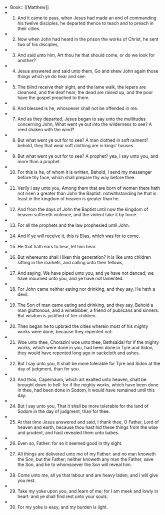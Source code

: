 - Book:: [[Matthew]]
- 1. And it came to pass, when Jesus had made an end of commanding his twelve disciples, he departed thence to teach and to preach in their cities.
- 2. Now when John had heard in the prison the works of Christ, he sent two of his disciples,
- 3. And said unto him, Art thou he that should come, or do we look for another?
- 4. Jesus answered and said unto them, Go and shew John again those things which ye do hear and see:
- 5. The blind receive their sight, and the lame walk, the lepers are cleansed, and the deaf hear, the dead are raised up, and the poor have the gospel preached to them.
- 6. And blessed is he, whosoever shall not be offended in me.
- 7. And as they departed, Jesus began to say unto the multitudes concerning John, What went ye out into the wilderness to see? A reed shaken with the wind?
- 8. But what went ye out for to see? A man clothed in soft raiment? behold, they that wear soft clothing are in kings' houses.
- 9. But what went ye out for to see? A prophet? yea, I say unto you, and more than a prophet.
- 10. For this is he, of whom it is written, Behold, I send my messenger before thy face, which shall prepare thy way before thee.
- 11. Verily I say unto you, Among them that are born of women there hath not risen a greater than John the Baptist: notwithstanding he that is least in the kingdom of heaven is greater than he.
- 12. And from the days of John the Baptist until now the kingdom of heaven suffereth violence, and the violent take it by force.
- 13. For all the prophets and the law prophesied until John.
- 14. And if ye will receive it, this is Elias, which was for to come.
- 15. He that hath ears to hear, let him hear.
- 16. But whereunto shall I liken this generation? It is like unto children sitting in the markets, and calling unto their fellows,
- 17. And saying, We have piped unto you, and ye have not danced; we have mourned unto you, and ye have not lamented.
- 18. For John came neither eating nor drinking, and they say, He hath a devil.
- 19. The Son of man came eating and drinking, and they say, Behold a man gluttonous, and a winebibber, a friend of publicans and sinners. But wisdom is justified of her children.
- 20. Then began he to upbraid the cities wherein most of his mighty works were done, because they repented not:
- 21. Woe unto thee, Chorazin! woe unto thee, Bethsaida! for if the mighty works, which were done in you, had been done in Tyre and Sidon, they would have repented long ago in sackcloth and ashes.
- 22. But I say unto you, It shall be more tolerable for Tyre and Sidon at the day of judgment, than for you.
- 23. And thou, Capernaum, which art exalted unto heaven, shalt be brought down to hell: for if the mighty works, which have been done in thee, had been done in Sodom, it would have remained until this day.
- 24. But I say unto you, That it shall be more tolerable for the land of Sodom in the day of judgment, than for thee.
- 25. At that time Jesus answered and said, I thank thee, O Father, Lord of heaven and earth, because thou hast hid these things from the wise and prudent, and hast revealed them unto babes.
- 26. Even so, Father: for so it seemed good in thy sight.
- 27. All things are delivered unto me of my Father: and no man knoweth the Son, but the Father; neither knoweth any man the Father, save the Son, and he to whomsoever the Son will reveal him.
- 28. Come unto me, all ye that labour and are heavy laden, and I will give you rest.
- 29. Take my yoke upon you, and learn of me; for I am meek and lowly in heart: and ye shall find rest unto your souls.
- 30. For my yoke is easy, and my burden is light.
